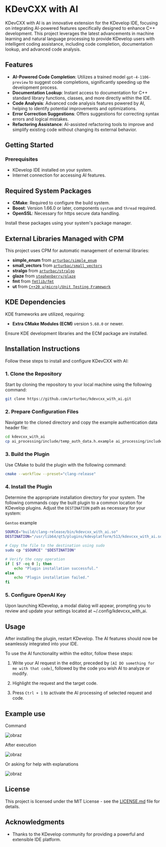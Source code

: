 
# KDevCXX with AI

KDevCXX with AI is an innovative extension for the KDevelop IDE, focusing on integrating AI-powered features specifically designed to enhance C++ development. This project leverages the latest advancements in machine learning and natural language processing to provide KDevelop users with intelligent coding assistance, including code completion, documentation lookup, and advanced code analysis.

## Features

- **AI-Powered Code Completion**: Utilizes a trained model `gpt-4-1106-preview` to suggest code completions, significantly speeding up the development process.
- **Documentation Lookup**: Instant access to documentation for C++ standard library functions, classes, and more directly within the IDE.
- **Code Analysis**: Advanced code analysis features powered by AI, helping to identify potential improvements and optimizations.
- **Error Correction Suggestions**: Offers suggestions for correcting syntax errors and logical mistakes.
- **Refactoring Assistance**: AI-assisted refactoring tools to improve and simplify existing code without changing its external behavior.

## Getting Started

### Prerequisites

- KDevelop IDE installed on your system.
- Internet connection for accessing AI features.


## Required System Packages

- **CMake**: Required to configure the build system.
- **Boost**: Version 1.66.0 or later, components `system` and `thread` required.
- **OpenSSL**: Necessary for https secure data handling.

Install these packages using your system's package manager.

## External Libraries Managed with CPM

This project uses CPM for automatic management of external libraries:

- **simple_enum** from [`arturbac/simple_enum`](https://github.com/arturbac/simple_enum)
- **small_vectors** from [`arturbac/small_vectors`](https://github.com/arturbac/small_vectors)
- **stralgo** from [`arturbac/stralgo`](https://github.com/arturbac/stralgo)
- **glaze** from [`stephenberry/glaze`](https://github.com/stephenberry/glaze)
- **fmt** from [`fmtlib/fmt`](https://github.com/fmtlib/fmt)
- **ut** from [`C++20 μ(micro)/Unit Testing Framework`](https://github.com/boost-ext/ut)
  
## KDE Dependencies

KDE frameworks are utilized, requiring:

- **Extra CMake Modules (ECM)** version `5.68.0` or newer.

Ensure KDE development libraries and the ECM package are installed.

## Installation Instructions

Follow these steps to install and configure KDevCXX with AI:

### 1. Clone the Repository

Start by cloning the repository to your local machine using the following command:

```bash
git clone https://github.com/arturbac/kdevcxx_with_ai.git
```

### 2. Prepare Configuration Files

Navigate to the cloned directory and copy the example authentication data header file:

```bash
cd kdevcxx_with_ai
cp ai_processing/include/temp_auth_data.h.example ai_processing/include/temp_auth_data.h
```

### 3. Build the Plugin

Use CMake to build the plugin with the following command:

```bash
cmake --workflow --preset="clang-release"
```

### 4. Install the Plugin

Determine the appropriate installation directory for your system. The following commands copy the built plugin to a common location for KDevelop plugins. Adjust the `DESTINATION` path as necessary for your system:

`Gentoo` example
```bash
SOURCE="build/clang-release/bin/kdevcxx_with_ai.so"
DESTINATION="/usr/lib64/qt5/plugins/kdevplatform/513/kdevcxx_with_ai.so"

# Copy the file to the destination using sudo
sudo cp "$SOURCE" "$DESTINATION"

# Verify the copy operation
if [ $? -eq 0 ]; then
    echo "Plugin installation successful."
else
    echo "Plugin installation failed."
fi
```

### 5. Configure OpenAI Key

Upon launching KDevelop, a modal dialog will appear, prompting you to review and update your settings located at ~/.config/kdevcxx_with_ai.

## Usage

After installing the plugin, restart KDevelop. The AI features should now be seamlessly integrated into your IDE.

To use the AI functionality within the editor, follow these steps:

1. Write your AI request in the editor, preceded by `[AI DO something for me with that code]`, followed by the code you wish AI to analyze or modify.

2. Highlight the request and the target code.

3. Press `Ctrl + 1` to activate the AI processing of selected request and code.

## Example use 

Command

![obraz](https://github.com/arturbac/kdevcxx_with_ai/assets/14975842/31e7bcb6-caf1-4a0e-9278-d4560c9266f6)

After execution

![obraz](https://github.com/arturbac/kdevcxx_with_ai/assets/14975842/4565cb0f-9ad2-46e9-bda8-93ff633af673)

Or asking for help with explanations

![obraz](https://github.com/arturbac/kdevcxx_with_ai/assets/14975842/0f818de6-9146-453d-beed-b66832c9e8ae)

## License

This project is licensed under the MIT License - see the [LICENSE.md](LICENSE.md) file for details.

## Acknowledgments

- Thanks to the KDevelop community for providing a powerful and extensible IDE platform.


